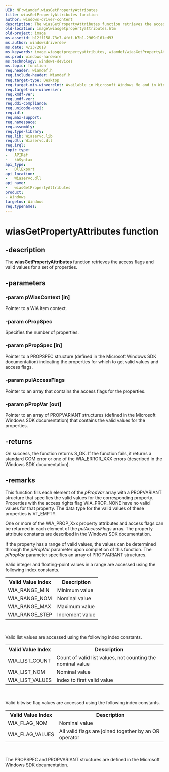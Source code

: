 ```yaml
---
UID: NF:wiamdef.wiasGetPropertyAttributes
title: wiasGetPropertyAttributes function
author: windows-driver-content
description: The wiasGetPropertyAttributes function retrieves the access flags and valid values for a set of properties.
old-location: image\wiasgetpropertyattributes.htm
old-project: image
ms.assetid: b12ff158-73e7-4fdf-b7b1-2969d161ed93
ms.author: windowsdriverdev
ms.date: 4/23/2018
ms.keywords: image.wiasgetpropertyattributes, wiamdef/wiasGetPropertyAttributes, wiasFncs_d1a6ee77-54bc-400f-a670-e39889c71835.xml, wiasGetPropertyAttributes, wiasGetPropertyAttributes function [Imaging Devices]
ms.prod: windows-hardware
ms.technology: windows-devices
ms.topic: function
req.header: wiamdef.h
req.include-header: Wiamdef.h
req.target-type: Desktop
req.target-min-winverclnt: Available in Microsoft Windows Me and in Windows XP and later versions of the Windows operating systems.
req.target-min-winversvr: 
req.kmdf-ver: 
req.umdf-ver: 
req.ddi-compliance: 
req.unicode-ansi: 
req.idl: 
req.max-support: 
req.namespace: 
req.assembly: 
req.type-library: 
req.lib: Wiaservc.lib
req.dll: Wiaservc.dll
req.irql: 
topic_type:
-	APIRef
-	kbSyntax
api_type:
-	DllExport
api_location:
-	Wiaservc.dll
api_name:
-	wiasGetPropertyAttributes
product:
- Windows
targetos: Windows
req.typenames: 
---
```


# wiasGetPropertyAttributes function


## -description


The <b>wiasGetPropertyAttributes </b>function retrieves the access flags and valid values for a set of properties.


## -parameters




### -param pWiasContext [in]

Pointer to a WIA item context.


### -param cPropSpec

Specifies the number of properties.


### -param pPropSpec [in]

Pointer to a PROPSPEC structure (defined in the Microsoft Windows SDK documentation) indicating the properties for which to get valid values and access flags.


### -param pulAccessFlags

Pointer to an array that contains the access flags for the properties.


### -param pPropVar [out]

Pointer to an array of PROPVARIANT structures (defined in the Microsoft Windows SDK documentation) that contains the valid values for the properties.


## -returns



On success, the function returns S_OK. If the function fails, it returns a standard COM error or one of the WIA_ERROR_XXX errors (described in the Windows SDK documentation).




## -remarks



This function fills each element of the <i>pPropVar </i>array with a PROPVARIANT structure that specifies the valid values for the corresponding property. Properties with the access rights flag WIA_PROP_NONE have no valid values for that property. The data type for the valid values of these properties is VT_EMPTY.

One or more of the WIA_PROP_Xxx property attributes and access flags can be returned in each element of the <i>pulAccessFlags</i> array. The property attribute constants are described in the Windows SDK documentation.

If the property has a range of valid values, the values can be determined through the <i>pPropVar </i>parameter upon completion of this function. The <i>pPropVar </i>parameter specifies an array of PROPVARIANT structures.

Valid integer and floating-point values in a range are accessed using the following index constants.

<table>
<tr>
<th>Valid Value Index</th>
<th>Description</th>
</tr>
<tr>
<td>
WIA_RANGE_MIN  

</td>
<td>
Minimum value

</td>
</tr>
<tr>
<td>
WIA_RANGE_NOM  

</td>
<td>
Nominal value

</td>
</tr>
<tr>
<td>
WIA_RANGE_MAX  

</td>
<td>
Maximum value

</td>
</tr>
<tr>
<td>
WIA_RANGE_STEP

</td>
<td>
Increment value

</td>
</tr>
</table>
 

Valid list values are accessed using the following index constants.

<table>
<tr>
<th>Valid Value Index</th>
<th>Description</th>
</tr>
<tr>
<td>
WIA_LIST_COUNT

</td>
<td>
Count of valid list values, not counting the nominal value

</td>
</tr>
<tr>
<td>
WIA_LIST_NOM

</td>
<td>
Nominal value

</td>
</tr>
<tr>
<td>
WIA_LIST_VALUES

</td>
<td>
Index to first valid value

</td>
</tr>
</table>
 

Valid bitwise flag values are accessed using the following index constants.

<table>
<tr>
<th>Valid Value Index</th>
<th>Description</th>
</tr>
<tr>
<td>
WIA_FLAG_NOM   

</td>
<td>
Nominal value

</td>
</tr>
<tr>
<td>
WIA_FLAG_VALUES

</td>
<td>
All valid flags are joined together by an OR operator

</td>
</tr>
</table>
 

The PROPSPEC and PROPVARIANT structures are defined in the Microsoft Windows SDK documentation.



